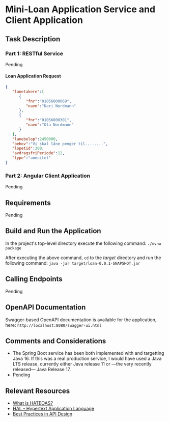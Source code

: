 # Mini-Loan Application Service and Client Application

## Task Description
### Part 1: RESTful Service
Pending

#### Loan Application Request

```json
{
   "lanetakere":[
      {
         "fnr":"01056000069",
         "navn":"Kari Nordmann"
      },
      {
         "fnr":"01056000301",
         "navn":"Ola Nordmann"
      }
   ],
   "lanebelop":2450000,
   "behov":"Vi skal låne penger til........",
   "lopetid":300,
   "avdragsfriPeriode":12,
   "type":"annuitet"
}
```

### Part 2: Angular Client Application
Pending

## Requirements
Pending

## Build and Run the Application
In the project's top-level directory execute the following command:
```./mvnw package``` 

After executing the above command, ```cd``` to the _target_ directory and run the following command:
```java -jar target/loan-0.0.1-SNAPSHOT.jar```

## Calling Endpoints
Pending

## OpenAPI Documentation
Swagger-based OpenAPI documentation is available for the application, here: ```http://localhost:8080/swagger-ui.html```

## Comments and Considerations
- The Spring Boot service has been both implemented with and targetting Java 16. If this was a real production service, 
I would have used a Java LTS release, currently either Java release 11 or &mdash;the very recently released&mdash; Java 
Release 17.
- Pending

## Relevant Resources
- [What is HATEOAS?](https://dzone.com/articles/rest-api-what-is-hateoas)
- [HAL - Hypertext Application Language](https://stateless.group/hal_specification.html)
- [Best Practices in API Design](https://swagger.io/resources/articles/best-practices-in-api-design/)
